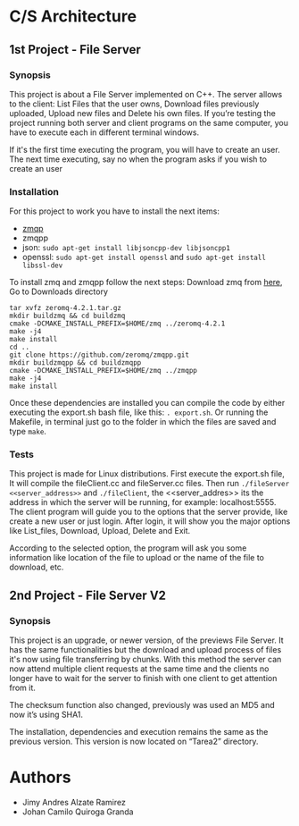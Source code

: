 # C/S Architecture

## 1st Project - File Server

### Synopsis

This project is about a File Server implemented on C++. The server allows to the client: List Files that the user owns, Download files previously uploaded, Upload new files and Delete his own files.
If you’re testing the project running both server and client programs on the same computer, you have to execute each in different terminal windows.

If it's the first time executing the program, you will have to create an user. The next time executing, say no when the program asks if you wish to create an user

### Installation

For this project to work you have to install the next items:
* [zmqp](http://zeromq.org)
* zmqpp
* json: ```sudo apt-get install libjsoncpp-dev libjsoncpp1```
* openssl: ```sudo apt-get install openssl``` and ```sudo apt-get install libssl-dev```

To install zmq and zmqpp follow the next steps:
Download zmq from [here](http://zeromq.org/intro:get-the-software), Go to Downloads directory
```
tar xvfz zeromq-4.2.1.tar.gz
mkdir buildzmq && cd buildzmq
cmake -DCMAKE_INSTALL_PREFIX=$HOME/zmq ../zeromq-4.2.1
make -j4
make install
cd ..
git clone https://github.com/zeromq/zmqpp.git
mkdir buildzmqpp && cd buildzmqpp
cmake -DCMAKE_INSTALL_PREFIX=$HOME/zmq ../zmqpp
make -j4
make install
```

Once these dependencies are installed you can compile the code by either executing the export.sh bash file, like this: ```. export.sh```. Or running the Makefile, in terminal just go to the folder in which the files are saved and type ```make```.

### Tests

This project is made for Linux distributions.
First execute the export.sh file, It will compile the fileClient.cc and fileServer.cc files. Then run ```./fileServer <<server_address>>``` and ```./fileClient```, the <<server_addres>> its the address in which the server will be running, for example: localhost:5555. The client program will guide you to the options that the server provide, like create a new user or just login. After login, it will show you the major options like List_files, Download, Upload, Delete and Exit.

According to the selected option, the program will ask you some information like location of the file to upload or the name of the file to download, etc.

## 2nd Project - File Server V2

### Synopsis

This project is an upgrade, or newer version, of the previews File Server. It has the same functionalities but the download and upload process of files it's now using file transferring by chunks. With this method the server can now attend multiple client requests at the same time and the clients no longer have to wait for the server to finish with one client to get attention from it.

The checksum function also changed, previously was used an MD5 and now it’s using SHA1.

The installation, dependencies and execution remains the same as the previous version. This version is now located on “Tarea2” directory.

# Authors
* Jimy Andres Alzate Ramirez
* Johan Camilo Quiroga Granda


